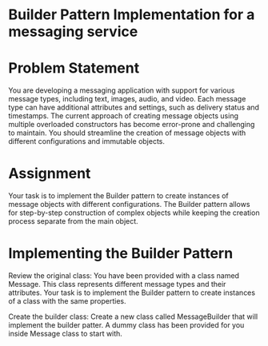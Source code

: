 
# Builder Pattern Implementation for a messaging service

# Problem Statement

You are developing a messaging application with support for various message types, including text, images, audio, and video. Each message type can have additional attributes and settings, such as delivery status and timestamps. The current approach of creating message objects using multiple overloaded constructors has become error-prone and challenging to maintain. You should streamline the creation of message objects with different configurations and immutable objects.

# Assignment
Your task is to implement the Builder pattern to create instances of message objects with different configurations. The Builder pattern allows for step-by-step construction of complex objects while keeping the creation process separate from the main object.

# Implementing the Builder Pattern
Review the original class: You have been provided with a class named Message. This class represents different message types and their attributes. Your task is to implement the Builder pattern to create instances of a class with the same properties.

Create the builder class: Create a new class called MessageBuilder that will implement the builder patter. A dummy class has been provided for you inside Message class to start with.
